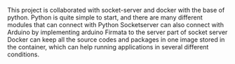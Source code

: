 This project is collaborated with socket-server and docker with the base of python. 
Python is quite simple to start, and there are many different modules that can connect with Python
Socketserver can also connect with Arduino by implementing arduino Firmata to the server part of socket server
Docker can keep all the source codes and packages in one image stored in the container, 
which can help running applications in several different conditions.
